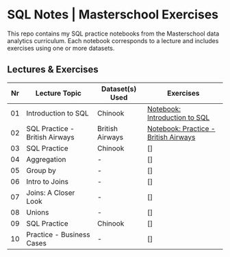 # SQL Notes | Masterschool Exercises

This repo contains my SQL practice notebooks from the Masterschool data analytics curriculum. Each notebook corresponds to a lecture and includes exercises using one or more datasets.

## Lectures & Exercises

| Nr | Lecture Topic | Dataset(s) Used | Exercises |
| --- | --- | --- | --- |
| 01 | Introduction to SQL | Chinook | [Notebook: Introduction to SQL](/01_introduction_to_sql.ipynb) |
| 02 | SQL Practice - British Airways | British Airways | [Notebook: Practice - British Airways](/02_practice_british_airways.ipynb) |
| 03 | SQL Practice | Chinook | [] |
| 04 | Aggregation | - | [] |
| 05 | Group by | - | [] |
| 06 | Intro to Joins | - | [] |
| 07 | Joins: A Closer Look | - | [] |
| 08 | Unions | - | [] |
| 09 | SQL Practice | Chinook | [] |
| 10 | Practice - Business Cases | - | [] |
